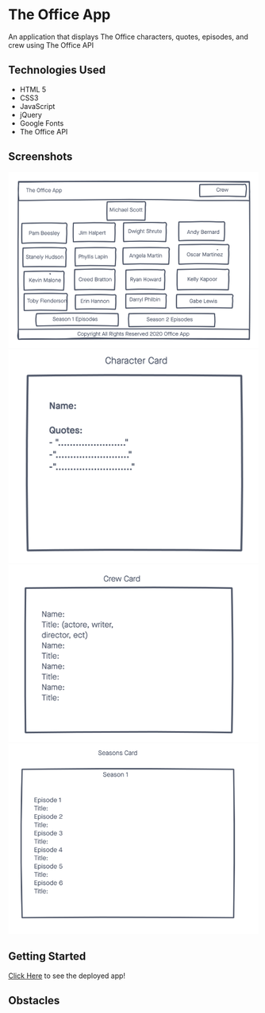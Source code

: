 # The Office App

An application that displays The Office characters, quotes, episodes, and crew using The Office API 

## Technologies Used

- HTML 5
- CSS3
- JavaScript
- jQuery
- Google Fonts
- The Office API

## Screenshots
![Wireframe](imgs/Wireframe.png)
![Wireframe](imgs/CharacterCard:quotes.png)
![Wireframe](imgs/CrewCard.png)
![Wireframe](imgs/EpisodeCard.png)

## Getting Started
[Click Here](#) to see the deployed app!

## Obstacles



